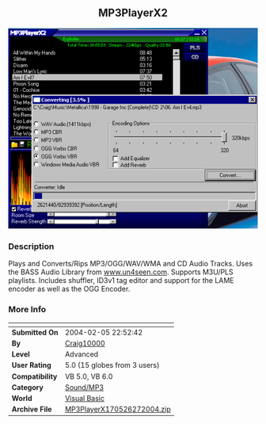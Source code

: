 ﻿<div align="center">

## MP3PlayerX2

<img src="PIC200427410464133.gif">
</div>

### Description

Plays and Converts/Rips MP3/OGG/WAV/WMA and CD Audio Tracks. Uses the BASS Audio Library from www.un4seen.com. Supports M3U/PLS playlists. Includes shuffler, ID3v1 tag editor and support for the LAME encoder as well as the OGG Encoder.
 
### More Info
 


<span>             |<span>
---                |---
**Submitted On**   |2004-02-05 22:52:42
**By**             |[Craig10000](https://github.com/Planet-Source-Code/PSCIndex/blob/master/ByAuthor/craig10000.md)
**Level**          |Advanced
**User Rating**    |5.0 (15 globes from 3 users)
**Compatibility**  |VB 5\.0, VB 6\.0
**Category**       |[Sound/MP3](https://github.com/Planet-Source-Code/PSCIndex/blob/master/ByCategory/sound-mp3__1-45.md)
**World**          |[Visual Basic](https://github.com/Planet-Source-Code/PSCIndex/blob/master/ByWorld/visual-basic.md)
**Archive File**   |[MP3PlayerX170526272004\.zip](https://github.com/Planet-Source-Code/craig10000-mp3playerx2__1-51559/archive/master.zip)








